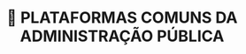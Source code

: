 ---
title: 🎲 PLATAFORMAS COMUNS DA ADMINISTRAÇÃO PÚBLICA
layout: home
nav_order: 2
permalink: /plataformas-comuns-da-administracao-publica/servico-de-autenticacao
redirect_to: /plataformas-comuns-da-administracao-publica/servico-de-autenticacao
sitemap: false
---